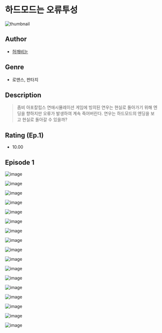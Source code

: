 # 하드모드는 오류투성
![thumbnail](https://image-comic.pstatic.net/user_contents_data/challenge_comic/2023/05/24/upload_3978706203301001015_480x623.jpeg)

## Author
- [허깨비눈](https://comic.naver.com/artistTitle?id=367103)

## Genre
- 로맨스, 판타지

## Description
> 좀비 아포칼립스 연애시뮬레이션 게임에 빙의된 연우는 현실로 돌아가기 위해 엔딩을 향하지만 오류가 발생하여 계속 죽어버린다. 연우는 하드모드의 엔딩을 보고 현실로 돌아갈 수 있을까?


## Rating (Ep.1)
- 10.00

## Episode 1
![image](https://image-comic.pstatic.net/user_contents_data/challenge_comic/2023/05/24/367103/upload_7293686675248800562.jpeg)

![image](https://image-comic.pstatic.net/user_contents_data/challenge_comic/2023/05/24/367103/upload_3847825832390190131.jpeg)

![image](https://image-comic.pstatic.net/user_contents_data/challenge_comic/2023/05/24/367103/upload_7306308871119844660.jpeg)

![image](https://image-comic.pstatic.net/user_contents_data/challenge_comic/2023/05/24/367103/upload_3762815097940293432.jpeg)

![image](https://image-comic.pstatic.net/user_contents_data/challenge_comic/2023/05/24/367103/upload_7075262974544918886.jpeg)

![image](https://image-comic.pstatic.net/user_contents_data/challenge_comic/2023/05/24/367103/upload_3760840147490595377.jpeg)

![image](https://image-comic.pstatic.net/user_contents_data/challenge_comic/2023/05/24/367103/upload_3919599736003322420.jpeg)

![image](https://image-comic.pstatic.net/user_contents_data/challenge_comic/2023/05/24/367103/upload_3559306495838938725.jpeg)

![image](https://image-comic.pstatic.net/user_contents_data/challenge_comic/2023/05/24/367103/upload_7293352415862141239.jpeg)

![image](https://image-comic.pstatic.net/user_contents_data/challenge_comic/2023/05/24/367103/upload_7234522839271158064.jpeg)

![image](https://image-comic.pstatic.net/user_contents_data/challenge_comic/2023/05/24/367103/upload_4063764435593211958.jpeg)

![image](https://image-comic.pstatic.net/user_contents_data/challenge_comic/2023/05/24/367103/upload_7004614971596618083.jpeg)

![image](https://image-comic.pstatic.net/user_contents_data/challenge_comic/2023/05/24/367103/upload_7148115549161546036.jpeg)

![image](https://image-comic.pstatic.net/user_contents_data/challenge_comic/2023/05/24/367103/upload_3546977671989768292.jpeg)

![image](https://image-comic.pstatic.net/user_contents_data/challenge_comic/2023/05/24/367103/upload_3977020858130708834.jpeg)

![image](https://image-comic.pstatic.net/user_contents_data/challenge_comic/2023/05/24/367103/upload_7365412225348547888.jpeg)

![image](https://image-comic.pstatic.net/user_contents_data/challenge_comic/2023/05/24/367103/upload_3702856332336314672.jpeg)
